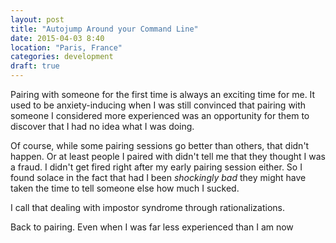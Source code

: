 ```yaml
---
layout: post
title: "Autojump Around your Command Line"
date: 2015-04-03 8:40
location: "Paris, France"
categories: development
draft: true
---
```


Pairing with someone for the first time is always an exciting time for me. It
used to be anxiety-inducing when I was still convinced that pairing with
someone I considered more experienced was an opportunity for them to discover
that I had no idea what I was doing.

Of course, while some pairing sessions go better than others, that didn't happen.
Or at least people I paired with didn't tell me that they thought I was a fraud.
I didn't get fired right after my early pairing session either. So I found solace
in the fact that had I been *shockingly bad* they might have taken the time to
tell someone else how much I sucked.

I call that dealing with impostor syndrome through rationalizations.

Back to pairing. Even when I was far less experienced than I am now
